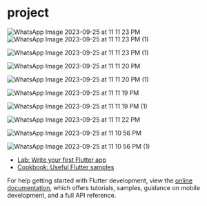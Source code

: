 # project


![WhatsApp Image 2023-09-25 at 11 11 23 PM](https://github.com/Akhil184/attendance_app/assets/62253501/1b04df20-04bc-4faa-8052-81a29b34b611)  ![WhatsApp Image 2023-09-25 at 11 11 23 PM (1)](https://github.com/Akhil184/attendance_app/assets/62253501/0070ccf2-b961-4f5c-9caa-757f9d88bbcd)



![WhatsApp Image 2023-09-25 at 11 11 23 PM (1)](https://github.com/Akhil184/attendance_app/assets/62253501/0070ccf2-b961-4f5c-9caa-757f9d88bbcd)


![WhatsApp Image 2023-09-25 at 11 11 20 PM](https://github.com/Akhil184/attendance_app/assets/62253501/52380c6e-0610-44c6-b729-4d9d69a4e357)

![WhatsApp Image 2023-09-25 at 11 11 20 PM (1)](https://github.com/Akhil184/attendance_app/assets/62253501/672f2cd2-0ce9-4bd9-a500-9d53c4dd0d1d)

![WhatsApp Image 2023-09-25 at 11 11 19 PM](https://github.com/Akhil184/attendance_app/assets/62253501/6e9871d7-11f2-4c6f-a0b7-ce6099451be8)

 
![WhatsApp Image 2023-09-25 at 11 11 19 PM (1)](https://github.com/Akhil184/attendance_app/assets/62253501/5dda6c98-c744-4eb3-933d-e89b4a4fd19a)

![WhatsApp Image 2023-09-25 at 11 11 22 PM](https://github.com/Akhil184/attendance_app/assets/62253501/8047cdf7-8ebd-4bd2-b527-39060aec8d12)

![WhatsApp Image 2023-09-25 at 11 10 56 PM](https://github.com/Akhil184/attendance_app/assets/62253501/2707c919-811a-4dd3-9f2b-060a2bd30a70)

![WhatsApp Image 2023-09-25 at 11 10 56 PM (1)](https://github.com/Akhil184/attendance_app/assets/62253501/f0b70126-6362-4373-8f21-5e9d01937b05)

- [Lab: Write your first Flutter app](https://docs.flutter.dev/get-started/codelab)
- [Cookbook: Useful Flutter samples](https://docs.flutter.dev/cookbook)

For help getting started with Flutter development, view the
[online documentation](https://docs.flutter.dev/), which offers tutorials,
samples, guidance on mobile development, and a full API reference.
